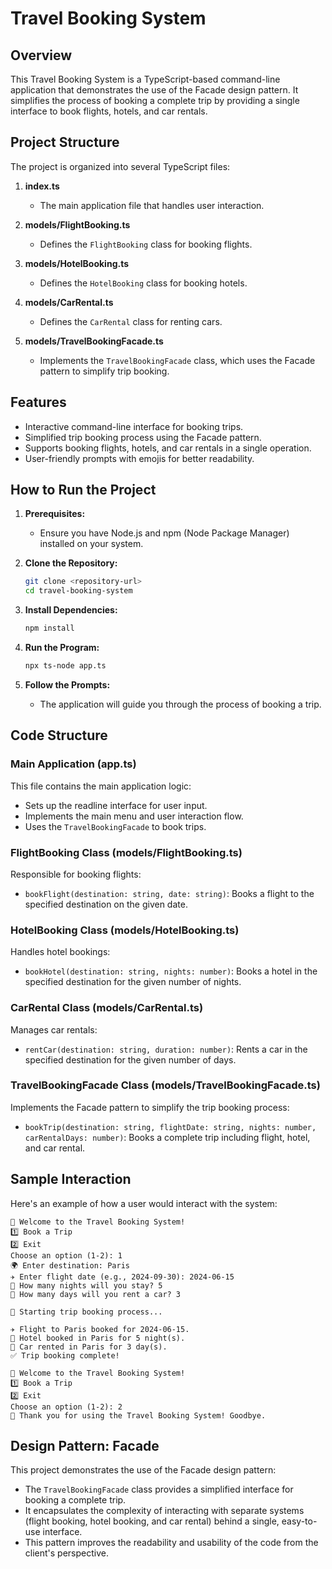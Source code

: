 # Travel Booking System

## Overview

This Travel Booking System is a TypeScript-based command-line application that demonstrates the use of the Facade design pattern. It simplifies the process of booking a complete trip by providing a single interface to book flights, hotels, and car rentals.

## Project Structure

The project is organized into several TypeScript files:

1. **index.ts**

   - The main application file that handles user interaction.

2. **models/FlightBooking.ts**

   - Defines the `FlightBooking` class for booking flights.

3. **models/HotelBooking.ts**

   - Defines the `HotelBooking` class for booking hotels.

4. **models/CarRental.ts**

   - Defines the `CarRental` class for renting cars.

5. **models/TravelBookingFacade.ts**
   - Implements the `TravelBookingFacade` class, which uses the Facade pattern to simplify trip booking.

## Features

- Interactive command-line interface for booking trips.
- Simplified trip booking process using the Facade pattern.
- Supports booking flights, hotels, and car rentals in a single operation.
- User-friendly prompts with emojis for better readability.

## How to Run the Project

1. **Prerequisites:**

   - Ensure you have Node.js and npm (Node Package Manager) installed on your system.

2. **Clone the Repository:**

   ```bash
   git clone <repository-url>
   cd travel-booking-system
   ```

3. **Install Dependencies:**

   ```bash
   npm install
   ```

4. **Run the Program:**

   ```bash
   npx ts-node app.ts
   ```

5. **Follow the Prompts:**
   - The application will guide you through the process of booking a trip.

## Code Structure

### Main Application (app.ts)

This file contains the main application logic:

- Sets up the readline interface for user input.
- Implements the main menu and user interaction flow.
- Uses the `TravelBookingFacade` to book trips.

### FlightBooking Class (models/FlightBooking.ts)

Responsible for booking flights:

- `bookFlight(destination: string, date: string)`: Books a flight to the specified destination on the given date.

### HotelBooking Class (models/HotelBooking.ts)

Handles hotel bookings:

- `bookHotel(destination: string, nights: number)`: Books a hotel in the specified destination for the given number of nights.

### CarRental Class (models/CarRental.ts)

Manages car rentals:

- `rentCar(destination: string, duration: number)`: Rents a car in the specified destination for the given number of days.

### TravelBookingFacade Class (models/TravelBookingFacade.ts)

Implements the Facade pattern to simplify the trip booking process:

- `bookTrip(destination: string, flightDate: string, nights: number, carRentalDays: number)`: Books a complete trip including flight, hotel, and car rental.

## Sample Interaction

Here's an example of how a user would interact with the system:

```
🧳 Welcome to the Travel Booking System!
1️⃣ Book a Trip
2️⃣ Exit
Choose an option (1-2): 1
🌍 Enter destination: Paris
✈️ Enter flight date (e.g., 2024-09-30): 2024-06-15
🏨 How many nights will you stay? 5
🚗 How many days will you rent a car? 3

📆 Starting trip booking process...

✈️ Flight to Paris booked for 2024-06-15.
🏨 Hotel booked in Paris for 5 night(s).
🚗 Car rented in Paris for 3 day(s).
✅ Trip booking complete!

🧳 Welcome to the Travel Booking System!
1️⃣ Book a Trip
2️⃣ Exit
Choose an option (1-2): 2
👋 Thank you for using the Travel Booking System! Goodbye.
```

## Design Pattern: Facade

This project demonstrates the use of the Facade design pattern:

- The `TravelBookingFacade` class provides a simplified interface for booking a complete trip.
- It encapsulates the complexity of interacting with separate systems (flight booking, hotel booking, and car rental) behind a single, easy-to-use interface.
- This pattern improves the readability and usability of the code from the client's perspective.
